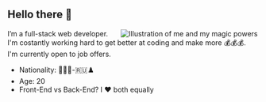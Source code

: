 ## Hello there 👋

<img align="right" src="https://i.imgur.com/XwyDbnQ.gif" alt="Illustration of me and my magic powers" />

I’m a full-stack web developer. I'm costantly working hard to get better at coding and make more 💰💰💰. I'm currently open to job offers. 

- Nationality: 🍕🇮🇹-🇷🇺♟️ 
- Age: 20
- Front-End vs Back-End? I ♥️ both equally
